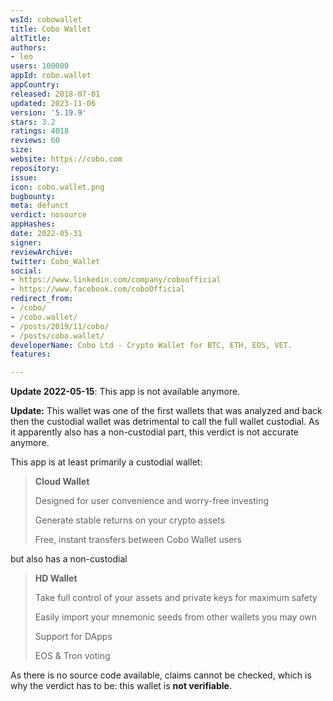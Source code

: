 ```yaml
---
wsId: cobowallet
title: Cobo Wallet
altTitle: 
authors:
- leo
users: 100000
appId: cobo.wallet
appCountry: 
released: 2018-07-01
updated: 2023-11-06
version: '5.19.9'
stars: 3.2
ratings: 4018
reviews: 60
size: 
website: https://cobo.com
repository: 
issue: 
icon: cobo.wallet.png
bugbounty: 
meta: defunct
verdict: nosource
appHashes: 
date: 2022-05-31
signer: 
reviewArchive: 
twitter: Cobo_Wallet
social:
- https://www.linkedin.com/company/coboofficial
- https://www.facebook.com/coboOfficial
redirect_from:
- /cobo/
- /cobo.wallet/
- /posts/2019/11/cobo/
- /posts/cobo.wallet/
developerName: Cobo Ltd - Crypto Wallet for BTC, ETH, EOS, VET.
features: 

---
```


**Update 2022-05-15**: This app is not available anymore.

**Update:** This wallet was one of the first wallets that was analyzed and back
then the custodial wallet was detrimental to call the full wallet custodial.
As it apparently also has a non-custodial part, this verdict is not accurate
anymore.

This app is at least primarily a custodial wallet:

> **Cloud Wallet**
> 
> Designed for user convenience and worry-free investing
> 
> Generate stable returns on your crypto assets
> 
> Free, instant transfers between Cobo Wallet users

but also has a non-custodial

> **HD Wallet**
> 
> Take full control of your assets and private keys for maximum safety
> 
> Easily import your mnemonic seeds from other wallets you may own
> 
> Support for DApps
> 
> EOS & Tron voting

As there is no source code available, claims cannot be checked, which is why the
verdict has to be: this wallet is **not verifiable**.
